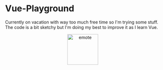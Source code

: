 # Vue-Playground

Currently on vacation with way too much free time so I'm trying some stuff. The code is a bit sketchy but I'm doing my best to improve it as I learn Vue.

<p align="center">
    <img src="https://github.com/user-attachments/assets/3f8b2104-01ac-4904-a15d-73d71de80a5f" alt="emote" width="100"/>
</p>
